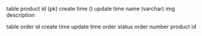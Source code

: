 table
    product
        id (pk)
        create time ()
        update time
        name (varchar)
        img
        description

table
    order
        id
        create time
        update time
        order status
        order number
        product id